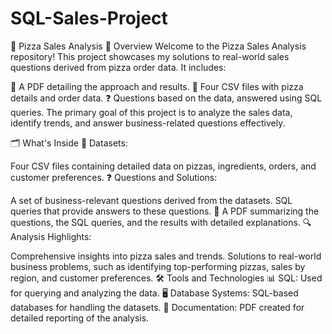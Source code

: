# SQL-Sales-Project
🍕 Pizza Sales Analysis
📖 Overview
Welcome to the Pizza Sales Analysis repository!
This project showcases my solutions to real-world sales questions derived from pizza order data. It includes:

📄 A PDF detailing the approach and results.
📂 Four CSV files with pizza details and order data.
❓ Questions based on the data, answered using SQL queries.
The primary goal of this project is to analyze the sales data, identify trends, and answer business-related questions effectively.

🗂️ What's Inside
📂 Datasets:

Four CSV files containing detailed data on pizzas, ingredients, orders, and customer preferences.
❓ Questions and Solutions:

A set of business-relevant questions derived from the datasets.
SQL queries that provide answers to these questions.
📄 A PDF summarizing the questions, the SQL queries, and the results with detailed explanations.
🔍 Analysis Highlights:

Comprehensive insights into pizza sales and trends.
Solutions to real-world business problems, such as identifying top-performing pizzas, sales by region, and customer preferences.
🛠️ Tools and Technologies
📊 SQL: Used for querying and analyzing the data.
🖥️ Database Systems: SQL-based databases for handling the datasets.
📄 Documentation: PDF created for detailed reporting of the analysis.
